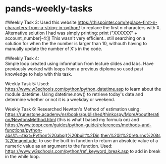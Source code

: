 # pands-weekly-tasks

#Weekly Task 3: 
Used this website https://thispointer.com/replace-first-n-characters-from-a-string-in-python/ to replace the first n characters with X. Alternative solution I had was simply printing: 
print ("XXXXXX" + account_number[-4:]) 
This wasn't very efficient.. still searching on a solution for when the the number is larger than 10, withouth having to manually update the number of X's in the code. 

#Weekly Task 4:  
Simple loop created using information from lecture slides and labs. Have previously worked with loops from a previous diploma so used past knowledge to help with this task. 

Weekly Task 5: 
Used: https://www.w3schools.com/python/python_datetime.asp to learn about the module datetime. Using datetime.now() to retrieve today's date and determine whether or not it is a weekday or weekend. 

Weekly Task 6: 
Researched Newton's Method of estimation using: https://runestone.academy/ns/books/published/thinkcspy/MoreAboutIteration/NewtonsMethod.html (this is what I based my formula on) and https://www.toppr.com/guides/python-guide/references/methods-and-functions/python-abs/#:~:text=Python%20abs()%20built%2Din,then%20it%20returns%20its%20magnitude. to use the built-in function to return an absolute value of a numeric value as an argument to the function. Used: https://www.w3schools.com/python/ref_keyword_break.asp to add in break in the while loop. 